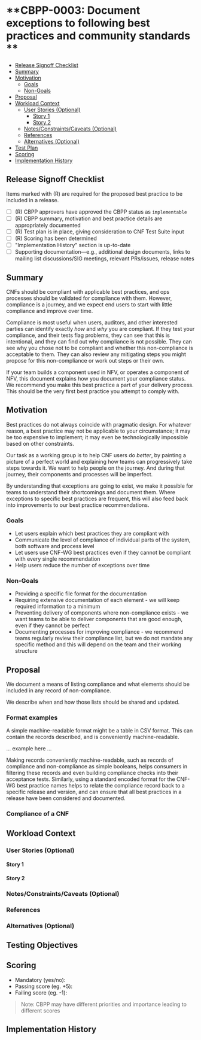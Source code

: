 <!-- Created from CBPP template v1.0
     Major: changes when we add or remove sections or demands for information
     Minor: changes when we alter formatting without changing content requirements
     Keep the first line of this comment in your best practice,
     to help us track formatting updates -->

# **CBPP-0003: Document exceptions to following best practices and community standards **

- [Release Signoff Checklist](#release-signoff-checklist)
- [Summary](#summary)
- [Motivation](#motivation)
  - [Goals](#goals)
  - [Non-Goals](#non-goals)
- [Proposal](#proposal)
- [Workload Context](#workload-context)
  - [User Stories (Optional)](#user-stories-optional)
    - [Story 1](#story-1)
    - [Story 2](#story-2)
  - [Notes/Constraints/Caveats (Optional)](#notesconstraintscaveats-optional)
  - [References](#references)
  - [Alternatives (Optional)](#alternatives-optional)
- [Test Plan](#testing-objectives)
- [Scoring](#scoring)
- [Implementation History](#implementation-history)

## **Release Signoff Checklist**

Items marked with (R) are required for the proposed best practice to be included in a release.

- [ ] (R) CBPP approvers have approved the CBPP status as `implementable`
- [ ] (R) CBPP summary, motivation and best practice details are appropriately documented
- [ ] (R) Test plan is in place, giving consideration to CNF Test Suite input
- [ ] (R) Scoring has been determined
- [ ]   "Implementation History" section is up-to-date
- [ ]    Supporting documentation—e.g., additional design documents, links to mailing list discussions/SIG meetings, relevant PRs/issues, release notes

## **Summary**

CNFs should be compliant with applicable best practices, and ops processes
should be validated for compliance with them.  However, compliance is a
journey, and we expect end users to start with little compliance and
improve over time.

Compliance is most useful when users, auditors, and other interested parties can identify
exactly _how_ and _why_ you are compliant.  If they test your compliance,
and their tests flag problems, they can see that this is intentional, and
they can find out why compliance is not possible.  They can see why you
chose not to be compliant and whether this non-compliance is acceptable to
them.  They can also review any mitigating steps you might propose for this
non-compliance or work out steps or their own.

If your team builds a component used in NFV, or operates a component
of NFV, this document explains how you document your compliance
status.  We recommend you make this best practice a part of your
delivery process.  This should be the very first best practice you attempt
to comply with.

## **Motivation**

Best practices do not always coincide with pragmatic design.  For whatever
reason, a best practice may not be applicable to your circumstance; it
may be too expensive to implement; it may even be technologically
impossible based on other constraints.

Our task as a working group is to help CNF users do _better_, by painting a
picture of a perfect world and explaining how teams can progressively
take steps towards it.  We want to help people on the journey.  And during
that journey, their components and processes will be imperfect.

By understanding that exceptions are going to exist, we make it possible
for teams to understand their shortcomings and document them.  Where
exceptions to specific best practices are frequent, this will also
feed back into improvements to our best practice recommendations.

### **Goals**

- Let users explain which best practices they are compliant with
- Communicate the level of compliance of individual parts of the system,
  both software and process level
- Let users use CNF-WG best practices even if they cannot be compliant
  with every single recommendation
- Help users reduce the number of exceptions over time

### **Non-Goals**

- Providing a specific file format for the documentation
- Requiring extensive documentation of each element - we will keep
  required information to a minimum
- Preventing delivery of components where non-compliance exists - we want
  teams to be able to deliver components that are good enough, even if they
  cannot be perfect
- Documenting processes for improving compliance - we recommend teams
  regularly review their compliance list, but we do not mandate any specific
  method and this will depend on the team and their working structure

## **Proposal**

We document a means of listing compliance and what elements should be
included in any record of non-compliance.

We describe when and how those lists should be shared and updated.

### Format examples

A simple machine-readable format might be a table in CSV format.  This
can contain the records described, and is conveniently machine-readable.

... example here ...

Making records conveniently machine-readable, such as records of compliance
and non-compliance as simple booleans, helps consumers in filtering these
records and even building compliance checks into their acceptance tests.
Similarly, using a standard encoded format for the CNF-WG best practice
names helps to relate the compliance record back to a specific release
and version, and can ensure that all best practices in a release have been
considered and documented.

### Compliance of a CNF

## **Workload Context**

### **User Stories (Optional)**

#### **Story 1**

#### **Story 2**

### **Notes/Constraints/Caveats (Optional)**

### **References**

### **Alternatives (Optional)**

## **Testing Objectives**

## **Scoring**

- Mandatory (yes/no):
- Passing score (eg. +5):
- Failing score (eg. -1):

> Note: CBPP may have different priorities and importance leading to different scores

## **Implementation History**
